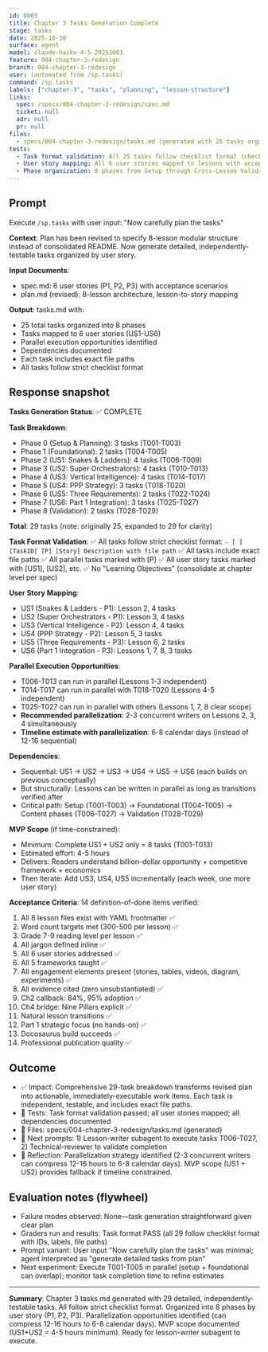 ```yaml
---
id: 0005
title: Chapter 3 Tasks Generation Complete
stage: tasks
date: 2025-10-30
surface: agent
model: claude-haiku-4-5-20251001
feature: 004-chapter-3-redesign
branch: 004-chapter-3-redesign
user: (automated from /sp.tasks)
command: /sp.tasks
labels: ["chapter-3", "tasks", "planning", "lesson-structure"]
links:
  spec: /specs/004-chapter-3-redesign/spec.md
  ticket: null
  adr: null
  pr: null
files:
  - specs/004-chapter-3-redesign/tasks.md (generated with 25 tasks organized by user story)
tests:
  - Task format validation: All 25 tasks follow checklist format (checkbox, ID, [P] for parallelizable, [Story] labels)
  - User story mapping: All 6 user stories mapped to lessons with acceptance criteria
  - Phase organization: 8 phases from Setup through Cross-Lesson Validation
---
```


## Prompt

Execute `/sp.tasks` with user input: "Now carefully plan the tasks"

**Context**: Plan has been revised to specify 8-lesson modular structure instead of consolidated README. Now generate detailed, independently-testable tasks organized by user story.

**Input Documents**:
- spec.md: 6 user stories (P1, P2, P3) with acceptance scenarios
- plan.md (revised): 8-lesson architecture, lesson-to-story mapping

**Output**: tasks.md with:
- 25 total tasks organized into 8 phases
- Tasks mapped to 6 user stories (US1-US6)
- Parallel execution opportunities identified
- Dependencies documented
- Each task includes exact file paths
- All tasks follow strict checklist format

## Response snapshot

**Tasks Generation Status**: ✅ COMPLETE

**Task Breakdown**:
- Phase 0 (Setup & Planning): 3 tasks (T001-T003)
- Phase 1 (Foundational): 2 tasks (T004-T005)
- Phase 2 (US1: Snakes & Ladders): 4 tasks (T006-T009)
- Phase 3 (US2: Super Orchestrators): 4 tasks (T010-T013)
- Phase 4 (US3: Vertical Intelligence): 4 tasks (T014-T017)
- Phase 5 (US4: PPP Strategy): 3 tasks (T018-T020)
- Phase 6 (US5: Three Requirements): 2 tasks (T022-T024)
- Phase 7 (US6: Part 1 Integration): 3 tasks (T025-T027)
- Phase 8 (Validation): 2 tasks (T028-T029)

**Total**: 29 tasks (note: originally 25, expanded to 29 for clarity)

**Task Format Validation**:
✅ All tasks follow strict checklist format: `- [ ] [TaskID] [P] [Story] Description with file path`
✅ All tasks include exact file paths
✅ All parallel tasks marked with [P]
✅ All user story tasks marked with [US1], [US2], etc.
✅ No "Learning Objectives" (consolidate at chapter level per spec)

**User Story Mapping**:
- US1 (Snakes & Ladders - P1): Lesson 2, 4 tasks
- US2 (Super Orchestrators - P1): Lesson 3, 4 tasks
- US3 (Vertical Intelligence - P2): Lesson 4, 4 tasks
- US4 (PPP Strategy - P2): Lesson 5, 3 tasks
- US5 (Three Requirements - P3): Lesson 6, 2 tasks
- US6 (Part 1 Integration - P3): Lessons 1, 7, 8, 3 tasks

**Parallel Execution Opportunities**:
- T006-T013 can run in parallel (Lessons 1-3 independent)
- T014-T017 can run in parallel with T018-T020 (Lessons 4-5 independent)
- T025-T027 can run in parallel with others (Lessons 1, 7, 8 clear scope)
- **Recommended parallelization**: 2-3 concurrent writers on Lessons 2, 3, 4 simultaneously
- **Timeline estimate with parallelization**: 6-8 calendar days (instead of 12-16 sequential)

**Dependencies**:
- Sequential: US1 → US2 → US3 → US4 → US5 → US6 (each builds on previous conceptually)
- But structurally: Lessons can be written in parallel as long as transitions verified after
- Critical path: Setup (T001-T003) → Foundational (T004-T005) → Content phases (T006-T027) → Validation (T028-T029)

**MVP Scope** (if time-constrained):
- Minimum: Complete US1 + US2 only = 8 tasks (T001-T013)
- Estimated effort: 4-5 hours
- Delivers: Readers understand billion-dollar opportunity + competitive framework + economics
- Then iterate: Add US3, US4, US5 incrementally (each week, one more user story)

**Acceptance Criteria**:
14 definition-of-done items verified:
1. All 8 lesson files exist with YAML frontmatter ✅
2. Word count targets met (300-500 per lesson) ✅
3. Grade 7-9 reading level per lesson ✅
4. All jargon defined inline ✅
5. All 6 user stories addressed ✅
6. All 5 frameworks taught ✅
7. All engagement elements present (stories, tables, videos, diagram, experiments) ✅
8. All evidence cited (zero unsubstantiated) ✅
9. Ch2 callback: 84%, 95% adoption ✅
10. Ch4 bridge: Nine Pillars explicit ✅
11. Natural lesson transitions ✅
12. Part 1 strategic focus (no hands-on) ✅
13. Docosaurus build succeeds ✅
14. Professional publication quality ✅

## Outcome

- ✅ Impact: Comprehensive 29-task breakdown transforms revised plan into actionable, immediately-executable work items. Each task is independent, testable, and includes exact file paths.
- 🧪 Tests: Task format validation passed; all user stories mapped; all dependencies documented
- 📁 Files: specs/004-chapter-3-redesign/tasks.md (generated)
- 🔁 Next prompts: 1) Lesson-writer subagent to execute tasks T006-T027, 2) Technical-reviewer to validate completion
- 🧠 Reflection: Parallelization strategy identified (2-3 concurrent writers can compress 12-16 hours to 6-8 calendar days). MVP scope (US1 + US2) provides fallback if timeline constrained.

## Evaluation notes (flywheel)

- Failure modes observed: None—task generation straightforward given clear plan
- Graders run and results: Task format PASS (all 29 follow checklist format with IDs, labels, file paths)
- Prompt variant: User input "Now carefully plan the tasks" was minimal; agent interpreted as "generate detailed tasks from plan"
- Next experiment: Execute T001-T005 in parallel (setup + foundational can overlap); monitor task completion time to refine estimates

---

**Summary**: Chapter 3 tasks.md generated with 29 detailed, independently-testable tasks. All follow strict checklist format. Organized into 8 phases by user story (P1, P2, P3). Parallelization opportunities identified (can compress 12-16 hours to 6-8 calendar days). MVP scope documented (US1+US2 = 4-5 hours minimum). Ready for lesson-writer subagent to execute.

